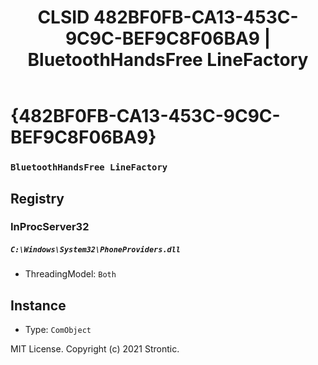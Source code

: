 ﻿---
title: "CLSID 482BF0FB-CA13-453C-9C9C-BEF9C8F06BA9 | BluetoothHandsFree LineFactory"
excerpt: What is COM-Object CLSID 482BF0FB-CA13-453C-9C9C-BEF9C8F06BA9?
---

# {482BF0FB-CA13-453C-9C9C-BEF9C8F06BA9}

### `BluetoothHandsFree LineFactory`

## Registry


### InProcServer32

##### `C:\Windows\System32\PhoneProviders.dll`
* ThreadingModel: `Both`

## Instance

* Type: `ComObject`

MIT License. Copyright (c) 2021 Strontic.


